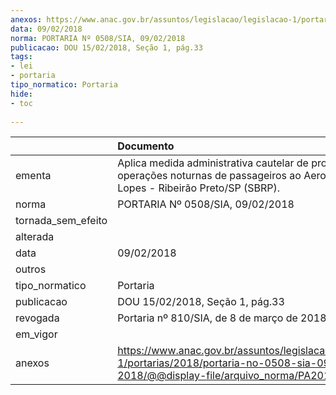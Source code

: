 ```yaml
---
anexos: https://www.anac.gov.br/assuntos/legislacao/legislacao-1/portarias/2018/portaria-no-0508-sia-09-02-2018/@@display-file/arquivo_norma/PA2018-0508.pdf
data: 09/02/2018
norma: PORTARIA Nº 0508/SIA, 09/02/2018
publicacao: DOU 15/02/2018, Seção 1, pág.33
tags:
- lei
- portaria
tipo_normatico: Portaria
hide: 
- toc 
 
---
```


|                    | Documento                                                                                                                                            |
|:-------------------|:-----------------------------------------------------------------------------------------------------------------------------------------------------|
| ementa             | Aplica medida administrativa cautelar de proibição de operações noturnas de passageiros ao Aeroporto Leite Lopes - Ribeirão Preto/SP (SBRP).         |
| norma              | PORTARIA Nº 0508/SIA, 09/02/2018                                                                                                                     |
| tornada_sem_efeito |                                                                                                                                                      |
| alterada           |                                                                                                                                                      |
| data               | 09/02/2018                                                                                                                                           |
| outros             |                                                                                                                                                      |
| tipo_normatico     | Portaria                                                                                                                                             |
| publicacao         | DOU 15/02/2018, Seção 1, pág.33                                                                                                                      |
| revogada           | Portaria nº 810/SIA, de 8 de março de 2018.                                                                                                          |
| em_vigor           |                                                                                                                                                      |
| anexos             | https://www.anac.gov.br/assuntos/legislacao/legislacao-1/portarias/2018/portaria-no-0508-sia-09-02-2018/@@display-file/arquivo_norma/PA2018-0508.pdf |